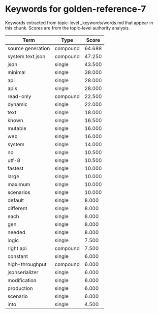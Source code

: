 # Keywords for golden-reference-7

Keywords extracted from topic-level _keywords/words.md that appear in this chunk.
Scores are from the topic-level authority analysis.

| Term | Type | Score |
|------|------|-------|
| source generation | compound | 64.688 |
| system.text.json | compound | 47.250 |
| json | single | 43.500 |
| minimal | single | 38.000 |
| api | single | 28.000 |
| apis | single | 28.000 |
| read-only | compound | 22.500 |
| dynamic | single | 22.000 |
| text | single | 18.000 |
| known | single | 16.500 |
| mutable | single | 16.000 |
| web | single | 16.000 |
| system | single | 14.000 |
| no | single | 10.500 |
| utf-8 | single | 10.500 |
| fastest | single | 10.000 |
| large | single | 10.000 |
| maximum | single | 10.000 |
| scenarios | single | 10.000 |
| default | single | 8.000 |
| different | single | 8.000 |
| each | single | 8.000 |
| gen | single | 8.000 |
| needed | single | 8.000 |
| logic | single | 7.500 |
| right api | compound | 7.500 |
| constant | single | 6.000 |
| high-throughput | compound | 6.000 |
| jsonserializer | single | 6.000 |
| modification | single | 6.000 |
| production | single | 6.000 |
| scenario | single | 6.000 |
| into | single | 4.500 |
